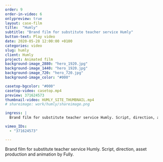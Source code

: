 ```yaml
---
order: 9
order-in-video: 6
onlypreview: true
layout: case-film
title:  "Humly"
subtitle: "Brand film for substitute teacher service Humly"
button-text: Play video
date: 2020-05-28 12:00:00 +0100
categories: video
slug: humly
client: Humly
project: Animated film
background-image_2880: "hero_1920.jpg"
background-image_1440: "hero_1920.jpg"
background-image_720: "hero_720.jpg"
background-image_color: "#000"

casetop-bgcolor: "#000"
casetop-video: casetop.mp4
preview: 371624573
thumbnail-video: HUMLY_SITE_THUMBNAIL.mp4
# shareimage: work/humly/shareimage.png

ingress: |
  Brand film for substitute teacher service Humly. Script, direction, asset production and animation by Fully.

vimeo_IDs: 
  - "371624573"

---
```

Brand film for substitute teacher service Humly. Script, direction, asset production and animation by Fully.
